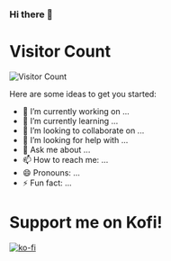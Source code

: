 ### Hi there 👋

# Visitor Count
![Visitor Count](https://profile-counter.glitch.me/MrMidnight7331/count.svg)

Here are some ideas to get you started:

- 🔭 I’m currently working on ...
- 🌱 I’m currently learning ...
- 👯 I’m looking to collaborate on ...
- 🤔 I’m looking for help with ...
- 💬 Ask me about ...
- 📫 How to reach me: ...
- 😄 Pronouns: ...
- ⚡ Fun fact: ...

# Support me on Kofi!
[![ko-fi](https://ko-fi.com/img/githubbutton_sm.svg)](https://ko-fi.com/S6S7NRQSG)
